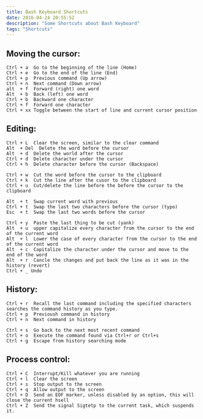 ```yaml
---
title: Bash Keyboard Shortcuts
date: 2016-04-24 20:55:52
description: "Some Shortcuts about Bash Keyboard"
tags: "Shortcuts"
---
```


## Moving the cursor:
	Ctrl + a  Go to the beginning of the line (Home)
	Ctrl + e  Go to the end of the line (End)
	Ctrl + p  Previous command (Up arrow)
	Ctrl + n  Next command (Down arrow)
	alt  + f  Forward (right) one word
	Alt  + b  Back (left) one word
	Ctrl + b  Backward one character
	Ctrl + f  Forward one character
	Ctrl + xx Toggle between the start of line and current cursor position
	
## Editing:
	Ctrl + L  Clear the screen, similar to the clear command
	Alt  + Del  Delete the word before the cursor
	Alt  + d  Delete the world after the cursor
	Ctrl + d  Delete character under the cursor
	Ctrl + h  Delete character before the cursor (Backspace)
	
	Ctrl + w  Cut the word before the cursor to the clipboard
	Ctrl + k  Cut the line after the cusor to the clipboard
	Ctrl + u  Cut/delete the line before the before the cursor to the clipboard
	
	Alt  + t  Swap current word with previous
	Ctrl + t  Swap the last two characters before the cursor (typo)
	Esc  + t  Swap the last two words before the cursor
	
	Ctrl + y  Paste the last thing to be cut (yank)
	Alt  + u  upper capitalize every character from the cursor to the end of the current word
	Alt  + l  Lower the case of every character from the cursor to the end of the current word
	Alt  + c  Capitalize the character under the cursor and move to the end of the word
	Alt  + r  Cancle the changes and put back the line as it was in the history (revert)
	Ctrl + _ Undo
	
## History:
	Ctrl + r  Recall the last command including the specified characters searches the command history as you type.
	Ctrl + p  Previoush command in history
	Ctrl + n  Next command in history
	
	Ctrl + s  Go back to the next most recent command
	Ctrl + o  Execute the command found via Ctrl+r or Ctrl+s
	Ctrl + g  Escape from history searching mode

## Process control:
	Ctrl + C  Interrupt/Kill whatever you are running
	Ctrl + l  Clear the screen
	Ctrl + s  Stop output to the screen
	Ctrl + q  Allow output to the screen
	Ctrl + D  Send an EOF marker, unless disabled by an option, this will close the current hsell
	Ctrl + Z  Send the signal Sigtetp to the current task, which suspends it.
